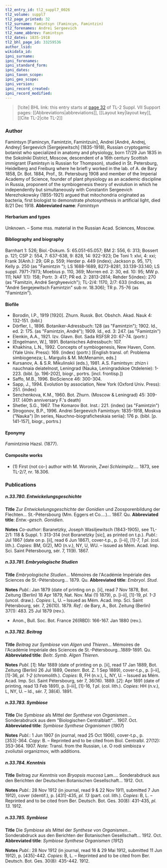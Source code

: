 ```yaml
---
tl2_entry_id: tl2_suppl7_0026
tl2_volume: suppl7
tl2_page_printed: 32
tl2_surname: Famintsyn (Famincyn, Famintzin)
tl2_forenames: Andrei Sergeevich
tl2_name_abbrev: Famintsyn
tl2_dates: 1835-1918
tl2_bhl_page_id: 33259536
author_lsid: 
wikidata_id: 
ipni_surname: 
ipni_forenames: 
ipni_standard_form: 
ipni_dates: 
ipni_taxon_scope: 
ipni_geo_scope: 
ipni_version: 
ipni_record_created: 
ipni_record_modified:
---
```


> [!cite] BHL link: this entry starts at [page 32](https://www.biodiversitylibrary.org/page/33259536) of TL-2 Suppl. VII
> Support pages: [[Abbreviations|abbreviations]], [[Layout key|layout key]], [[Cite TL-2|cite TL-2]]

### Author

Famintsyn \[Famincyn, Famintzin, Famintzuin\], Andrei \[André, Andrej, Andrey\] Sergeevich \[Sergejewitsch\] (1835-1918), Russian cryptogamic botanist who specialized in anatomy and physiology, born 17/29 Jun 1835 in the Sokolniki District, Moscow, descendent of a 16th century Scottish immigrant (Famintsyn is Russian for Thompson), studied in St. Petersburg, Heidelberg and Freiburg where he briefl y worked in the lab. of A. de Bary 1858, Dr. Bot. 1884, Prof., St. Petersburg 1908 and member of the Imperial Academy of Science, founder of plant physiology as an academic discipline in Russia, proponent of the symbiogenesis theory of evolution in which he independently but simultaneously with Constantin Sergeevich Merezhokowsky (1855-1921) argued that mitochondria originated as bacteria, first biologist to demonstrate photosynthesis in artificial light, died 8/21 Dec 1918. 
**Abbreviated name**: *Famintsyn*

#### Herbarium and types

Unknown. – Some mss. material in the Russian Acad. Sciences, Moscow.

#### Bibliography and biography

Barnhart 1: 526; Biol.-Dokum. 5: 65.051-65.057; BM 2: 556, 6: 313; Bossert p. 121; CSP 2: 554, 7: 637-638, 9: 828, 14: 922-923; De Toni 1: xlvi, 4: xxi; Frank 3(Anh.): 29; GR p. 559; Herder p. 449 (index); Jackson p. 95, 171; Kelly p. 250 (as "Famintzin "); LS 1688-1689, 8273-8281, 33.139-33.140; LS suppl. 7971-7973; Moebius p. 110, 369; Morren ed. 2: 30, ed. 10: 95; MW p. 111; NAF 1(1): 158; Portr. 3: 417; PR ed. 2: 2813-2814; Rehder 5(index): 270 (as "Famitzin, André Serghyeevich"); TL-2/4: 1170, 2/7: 633 (indices, as "André Sergejewitsch Famintzin" sub nr. 18.306); TR p. 75-76 (as "Famintzin").

#### Biofile

- Borodin, I.P., 1919 \[1920\]. Zhurn. Russk. Bot. Obshch. Akad. Nauk 4: 132-151. (bibl.)
- Dörfler, I., 1896. Botaniker-Adressbuch: 128 (as "Famintzin"); 1902. Id., ed. 2: 175. (as "Famintzin, André"); 1909. Id., ed. 3: 247. (as "Famintzin")
- Elenkin, A.A., 1921. Izv. Glavn. Bot. Sada RSFSR 20: 67-74. (portr.)
- \[Engelmann, W.\], 1891. Botanisches Adressbuch: 107.
- Khakhina, L.N., 1992. Concepts of symbiogenesis, New Haven, Conn. (Yale Univ. Press): 169. (index) (portr.) \[English transl. of: Problema simbiogeneza; L. Margulis & M. McMenamin, eds.\]
- Kursanov, A. & S.R. Mikulinskii (eds.), 1981. A.S. Famintsyn: zhizn i nauchnaia deiatelnost, Leningrad (Nauka, Leningradskoe Otdelenie): 1-223. (bibl. \[p. 196-202\], biogr., portrs. \[incl. frontisp.\])
- Saffo, M.B., 1996. BioScience 46: 300-304.
- Sapp, J., 1994. Evolution by association, New York (Oxford Univ. Press): 251. (index)
- Senchenkova, K.M., 1960. Bot. Zhurn. (Moscow & Leningrad) 45: 309-317. (40th anniversary F.'s death)
- Shetler, S.G., 1967. The Komarov Bot. Inst.: 221. (index) (as "Famintzin")
- Strogonov, B.P., 1996. Andrei Sergeevich Famintsyn: 1835-1918, Moskva ("Nauka") \[In series, Nauchno-biograficheskaia seriia\]: 176 p. (bibl. \[p. 141-157\], biogr., portrs.)

#### Eponymy

*Famintzinia* Hazsl. (1877).

#### Composite works

- (1) First (not co-) author with M. Woronin, *Zwei Schleimpilz*.... 1873, see TL-2/7, nr. 18.306.

### Publications

##### n.33.780. Entwickelungsgeschichte

**Title**
Zur *Entwickelungsgeschichte* der *Gonidien* und Zoosporenbildung der Flechten... St.-Pétersbourg (Mm. Eggers et Co....)... 1867. Qu.
**Abbreviated title**: *Entw.-gesch. Gonidien*.

**Notes**
*Co-author*: Baranetzky, Joseph Wasiljewitsch (1843-1905), see TL-2/1: 118 & Suppl. 1: 313-314 (not Boranetzky \[sic\], as printed on t.p.).
*Publ*.: Jul 1867 (date on p. \[ii\], read 6 Jun 1867), cover-t.p., p. \[i-ii\], \[1\]-7, *1 pl*. (col. lith.).
*Copies*: BM, G(2), MO (n.v.), NY, U, WU. – Issued as Mém. Acad. Imp. Sci. Saint Pétersbourg, sér. 7, 11(9). 1867.

##### n.33.781. Embryologische Studien

**Title**
*Embryologische Studien*... Mémoires de l'Académie Impériale des Sciences de St.-Pétersbourg... 1879. Qu.
**Abbreviated title**: *Embryol. Stud.*

**Notes**
*Publ*.: Jan 1879 (date of printing on p. \[ii\], read 7 Nov 1878, Bot. Zeitung (Berlin) 18 Apr 1879, Nat. Nov. Mai (1) 1879), p. \[i-ii\], \[1\]-19, *pl. 1-3* (uncol. draw.). *Copies*: L, U. – Issued as Mém. Acad. Imp. Sci. Saint Pétersbourg, sér. 7, 26(10). 1879.
*Ref*.: de Bary, A., Bot. Zeitung (Berlin) 37(1): 483. 25 Jul 1879 (rev.).
- Anon., Bull. Soc. Bot. France 26(RBD): 166-167. Jan 1880 (rev.).

##### n.33.782. Beitrag

**Title**
*Beitrag* zur *Symbiose* von *Algen* und *Thieren*... Mémoires de l'Académie Impériale des Sciences de St.-Pétersbourg...1889-1891. Qu.
**Abbreviated title**: *Beitr. Symb. Algen Thieren*.

**Notes**
*Publ*. \[*1*\]: Mar 1889 (date of printing on p. \[ii\], read 17 Jan 1889, Bot. Zeitung (Berlin) 26 Jul 1889, Oesterr. Bot. Z. 1 Sep 1889), cover-t.p., p. \[i-ii\], \[1\]-36, *pl. 1-2* (chromolith.).
*Copies*: B, FH (n.v.), L, NY, U. – Issued as Mém. Acad. Imp. Sci. Saint Pétersbourg, sér 7, 36(16). 1889.
\[*2*\]: Apr 1891 (date of printing, read 13 Feb 1891), p. \[i-iii\], \[1\]-16, *1 pl*. (col. lith.). *Copies*: HH (n.v.), L, NY, U. – Id., sér. 7, 38(4). 1891.

##### n.33.783. Symbiose

**Title**
Die *Symbiose* als Mittel der *Synthese* von *Organismen*... Sonderabdruck aus dem "Biologischen Centralblatt"... 1907. Oct.
**Abbreviated title**: *Symbiose Synthese Organismen* (*1907*)

**Notes**
*Publ*.: 1 Jun 1907 (in journal, read 25 Oct 1906), cover-t.p., p. \[353\]-364. *Copy*: B. – Reprinted and to be cited from Biol. Centralbl. 27(12): 353-364. 1907.
*Note*: Transl. from the Russian, i.e. O rodi simbioza v zvoliutsii organizmov, with additions.

##### n.33.784. Kenntnis

**Title**
Beitrag zur *Kenntnis* von *Bryopsis mucosa* Lam.... Sonderabdruck aus den Berichten der Deutschen Botanischen Gesellschaft... 1912. Oct.

**Notes**
*Publ*.: 28 Nov 1912 (in journal, read 9 & 22 Nov 1911, submitted 7 Jun 1912), cover (identif.), p. \[431\]-435, *pl. 13* (part. col. lith.). *Copies*: B, L. – Reprinted and to be cited from Ber. Deutsch. Bot. Ges. 30(8): 431-435, *pl. 13.* 1912.

##### n.33.785. Symbiose

**Title**
Die *Symbiose* als Mittel der *Synthese* von *Organismen*... Sonderabdruck aus den Berichten der Botanischen Gesellschaft... 1912. Oct.
**Abbreviated title**: *Symbiose Synthese Organismen* (*1912*)

**Notes**
*Publ*.: 28 Nov 1912 (in journal, read 16 & 29 Mai 1912, submitted 11 Jun 1912), p. \[435\]-442. *Copies*: B, L. – Reprinted and to be cited from Ber. Deutsch. Bot. Ges. 30(8): 435-442. 1912.

